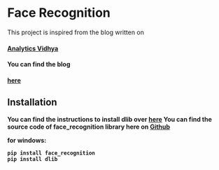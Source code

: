 # Face Recognition
This project is inspired from the blog written on <a href= "https://www.analyticsvidhya.com"> <h4>Analytics Vidhya<h4></a>

You can find the blog <a href="https://www.analyticsvidhya.com/blog/2018/08/a-simple-introduction-to-facial-recognition-with-python-codes/"><h4>here<h4></a>
  
## Installation 

 You can find the instructions to install dlib over [here](https://gist.github.com/ageitgey/629d75c1baac34dfa5ca2a1928a7aeaf)
 You can find the source code of face_recognition library here on [Github](https://github.com/ageitgey/face_recognition) 
 
 for **windows**:
 ```
 pip install face_recognition
 pip install dlib
 
 ```



